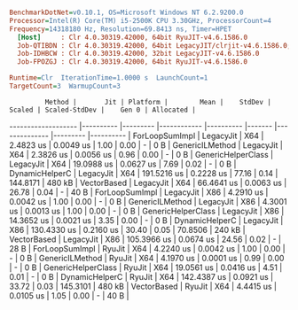 ``` ini

BenchmarkDotNet=v0.10.1, OS=Microsoft Windows NT 6.2.9200.0
Processor=Intel(R) Core(TM) i5-2500K CPU 3.30GHz, ProcessorCount=4
Frequency=14318180 Hz, Resolution=69.8413 ns, Timer=HPET
  [Host]     : Clr 4.0.30319.42000, 64bit RyuJIT-v4.6.1586.0
  Job-QTIBDN : Clr 4.0.30319.42000, 64bit LegacyJIT/clrjit-v4.6.1586.0;compatjit-v4.6.1586.0
  Job-IDHBCW : Clr 4.0.30319.42000, 32bit LegacyJIT-v4.6.1586.0
  Job-FPOZGJ : Clr 4.0.30319.42000, 64bit RyuJIT-v4.6.1586.0

Runtime=Clr  IterationTime=1.0000 s  LaunchCount=1  
TargetCount=3  WarmupCount=3  

```
             Method |       Jit | Platform |        Mean |    StdDev | Scaled | Scaled-StdDev |    Gen 0 | Allocated |
------------------- |---------- |--------- |------------ |---------- |------- |-------------- |--------- |---------- |
     ForLoopSumImpl | LegacyJit |      X64 |   2.4823 us | 0.0049 us |   1.00 |          0.00 |        - |       0 B |
    GenericILMethod | LegacyJit |      X64 |   2.3826 us | 0.0056 us |   0.96 |          0.00 |        - |       0 B |
 GenericHelperClass | LegacyJit |      X64 |  19.0988 us | 0.0627 us |   7.69 |          0.02 |        - |       0 B |
     DynamicHelperC | LegacyJit |      X64 | 191.5216 us | 0.2228 us |  77.16 |          0.14 | 144.8171 |    480 kB |
        VectorBased | LegacyJit |      X64 |  66.4641 us | 0.0063 us |  26.78 |          0.04 |        - |      40 B |
     ForLoopSumImpl | LegacyJit |      X86 |   4.2910 us | 0.0042 us |   1.00 |          0.00 |        - |       0 B |
    GenericILMethod | LegacyJit |      X86 |   4.3001 us | 0.0013 us |   1.00 |          0.00 |        - |       0 B |
 GenericHelperClass | LegacyJit |      X86 |  14.3652 us | 0.0021 us |   3.35 |          0.00 |        - |       0 B |
     DynamicHelperC | LegacyJit |      X86 | 130.4330 us | 0.2160 us |  30.40 |          0.05 |  70.8506 |    240 kB |
        VectorBased | LegacyJit |      X86 | 105.3966 us | 0.0674 us |  24.56 |          0.02 |        - |      28 B |
     ForLoopSumImpl |    RyuJit |      X64 |   4.2240 us | 0.0042 us |   1.00 |          0.00 |        - |       0 B |
    GenericILMethod |    RyuJit |      X64 |   4.1970 us | 0.0001 us |   0.99 |          0.00 |        - |       0 B |
 GenericHelperClass |    RyuJit |      X64 |  19.0561 us | 0.0416 us |   4.51 |          0.01 |        - |       0 B |
     DynamicHelperC |    RyuJit |      X64 | 142.4387 us | 0.0921 us |  33.72 |          0.03 | 145.3101 |    480 kB |
        VectorBased |    RyuJit |      X64 |   4.4415 us | 0.0105 us |   1.05 |          0.00 |        - |      40 B |
